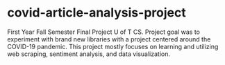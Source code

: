 # covid-article-analysis-project
First Year Fall Semester Final Project U of T CS. Project goal was to experiment with brand new libraries with a project centered around the COVID-19 pandemic. This project mostly focuses on learning and utilizing web scraping, sentiment analysis, and data visualization.
